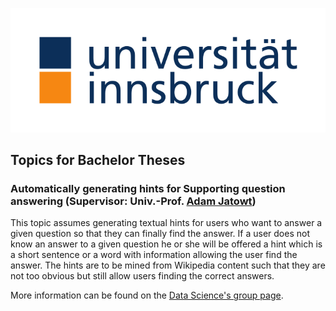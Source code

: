 
![Logo](uibk-logo.2017.svg)
## Topics for Bachelor Theses   

### Automatically generating hints for Supporting question answering (Supervisor: Univ.-Prof. [Adam Jatowt](mailto:adam.jatowt@uibk.ac.at))

This topic assumes generating textual hints for users who want to answer a given question so that they can finally find the answer. If a user does not know an answer to a given question he or she will be offered a hint which is a short sentence or a word with information allowing the user find the answer. The hints are to be mined from Wikipedia content such that they are not too obvious but still allow users finding the correct answers.

More information can be found on the [Data Science's group page](https://ds-informatik.uibk.ac.at/).
